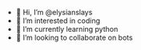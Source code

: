 - 👋 Hi, I’m @elysianslays
- 👀 I’m interested in coding
- 🌱 I’m currently learning python
- 💞️ I’m looking to collaborate on bots
  

<!---
elysianslays/elysianslays is a ✨ special ✨ repository because its `README.md` (this file) appears on your GitHub profile.
You can click the Preview link to take a look at your changes.
--->
